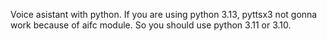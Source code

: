 Voice asistant with python. If you are using python 3.13, pyttsx3 not gonna work because of aifc module. So you should use python 3.11 or 3.10.